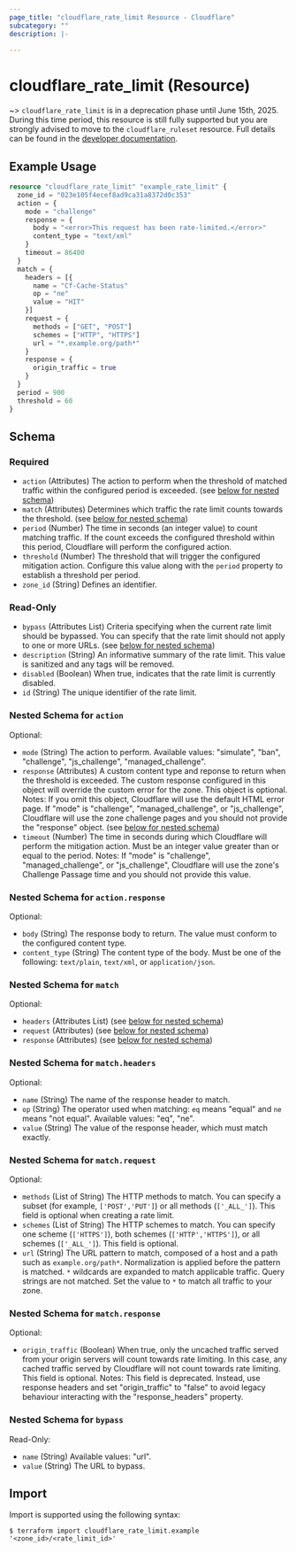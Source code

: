 ```yaml
---
page_title: "cloudflare_rate_limit Resource - Cloudflare"
subcategory: ""
description: |-
  
---
```


# cloudflare_rate_limit (Resource)



~> `cloudflare_rate_limit` is in a deprecation phase until June 15th, 2025.
  During this time period, this resource is still
  fully supported but you are strongly advised to move to the
  `cloudflare_ruleset` resource. Full details can be found in the
  [developer documentation](https://developers.cloudflare.com/waf/reference/migration-guides/old-rate-limiting-deprecation/#relevant-changes-for-terraform-users).


## Example Usage

```terraform
resource "cloudflare_rate_limit" "example_rate_limit" {
  zone_id = "023e105f4ecef8ad9ca31a8372d0c353"
  action = {
    mode = "challenge"
    response = {
      body = "<error>This request has been rate-limited.</error>"
      content_type = "text/xml"
    }
    timeout = 86400
  }
  match = {
    headers = [{
      name = "Cf-Cache-Status"
      op = "ne"
      value = "HIT"
    }]
    request = {
      methods = ["GET", "POST"]
      schemes = ["HTTP", "HTTPS"]
      url = "*.example.org/path*"
    }
    response = {
      origin_traffic = true
    }
  }
  period = 900
  threshold = 60
}
```
<!-- schema generated by tfplugindocs -->
## Schema

### Required

- `action` (Attributes) The action to perform when the threshold of matched traffic within the configured period is exceeded. (see [below for nested schema](#nestedatt--action))
- `match` (Attributes) Determines which traffic the rate limit counts towards the threshold. (see [below for nested schema](#nestedatt--match))
- `period` (Number) The time in seconds (an integer value) to count matching traffic. If the count exceeds the configured threshold within this period, Cloudflare will perform the configured action.
- `threshold` (Number) The threshold that will trigger the configured mitigation action. Configure this value along with the `period` property to establish a threshold per period.
- `zone_id` (String) Defines an identifier.

### Read-Only

- `bypass` (Attributes List) Criteria specifying when the current rate limit should be bypassed. You can specify that the rate limit should not apply to one or more URLs. (see [below for nested schema](#nestedatt--bypass))
- `description` (String) An informative summary of the rate limit. This value is sanitized and any tags will be removed.
- `disabled` (Boolean) When true, indicates that the rate limit is currently disabled.
- `id` (String) The unique identifier of the rate limit.

<a id="nestedatt--action"></a>
### Nested Schema for `action`

Optional:

- `mode` (String) The action to perform.
Available values: "simulate", "ban", "challenge", "js_challenge", "managed_challenge".
- `response` (Attributes) A custom content type and reponse to return when the threshold is exceeded. The custom response configured in this object will override the custom error for the zone. This object is optional.
Notes: If you omit this object, Cloudflare will use the default HTML error page. If "mode" is "challenge", "managed_challenge", or "js_challenge", Cloudflare will use the zone challenge pages and you should not provide the "response" object. (see [below for nested schema](#nestedatt--action--response))
- `timeout` (Number) The time in seconds during which Cloudflare will perform the mitigation action. Must be an integer value greater than or equal to the period.
Notes: If "mode" is "challenge", "managed_challenge", or "js_challenge", Cloudflare will use the zone's Challenge Passage time and you should not provide this value.

<a id="nestedatt--action--response"></a>
### Nested Schema for `action.response`

Optional:

- `body` (String) The response body to return. The value must conform to the configured content type.
- `content_type` (String) The content type of the body. Must be one of the following: `text/plain`, `text/xml`, or `application/json`.



<a id="nestedatt--match"></a>
### Nested Schema for `match`

Optional:

- `headers` (Attributes List) (see [below for nested schema](#nestedatt--match--headers))
- `request` (Attributes) (see [below for nested schema](#nestedatt--match--request))
- `response` (Attributes) (see [below for nested schema](#nestedatt--match--response))

<a id="nestedatt--match--headers"></a>
### Nested Schema for `match.headers`

Optional:

- `name` (String) The name of the response header to match.
- `op` (String) The operator used when matching: `eq` means "equal" and `ne` means "not equal".
Available values: "eq", "ne".
- `value` (String) The value of the response header, which must match exactly.


<a id="nestedatt--match--request"></a>
### Nested Schema for `match.request`

Optional:

- `methods` (List of String) The HTTP methods to match. You can specify a subset (for example, `['POST','PUT']`) or all methods (`['_ALL_']`). This field is optional when creating a rate limit.
- `schemes` (List of String) The HTTP schemes to match. You can specify one scheme (`['HTTPS']`), both schemes (`['HTTP','HTTPS']`), or all schemes (`['_ALL_']`). This field is optional.
- `url` (String) The URL pattern to match, composed of a host and a path such as `example.org/path*`. Normalization is applied before the pattern is matched. `*` wildcards are expanded to match applicable traffic. Query strings are not matched. Set the value to `*` to match all traffic to your zone.


<a id="nestedatt--match--response"></a>
### Nested Schema for `match.response`

Optional:

- `origin_traffic` (Boolean) When true, only the uncached traffic served from your origin servers will count towards rate limiting. In this case, any cached traffic served by Cloudflare will not count towards rate limiting. This field is optional.
Notes: This field is deprecated. Instead, use response headers and set "origin_traffic" to "false" to avoid legacy behaviour interacting with the "response_headers" property.



<a id="nestedatt--bypass"></a>
### Nested Schema for `bypass`

Read-Only:

- `name` (String) Available values: "url".
- `value` (String) The URL to bypass.

## Import

Import is supported using the following syntax:

```shell
$ terraform import cloudflare_rate_limit.example '<zone_id>/<rate_limit_id>'
```
